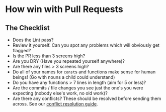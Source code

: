# How win with Pull Requests

## The Checklist

* Does the Lint pass? 
* Review it yourself. Can you spot any problems which will obviously get flagged?
* Is the PR less than 3 screens high?
* Are you DRY (Have you repeated yourself anywhere)?
* Are there any files > 3 screens high?
* Do all of your names for `const`s and functions make sense for human beings! (Go with nouns a child could understand)
* Do you have any functions > 7 lines in length (aim for 5 or less)?
* Are the commits / file changes you see just the one's you were expecting (nobody else's work, no old work)?
* Are there any conflicts? These should be resolved before sending them across. See our [conflict resolution guide](https://github.com/z-dev/learn-programming/blob/master/resources/git-conflicts.md).
